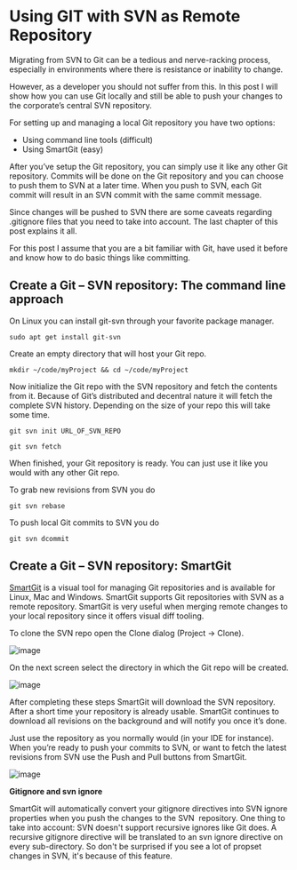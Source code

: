 # Using GIT with SVN as Remote Repository

Migrating from SVN to Git can be a tedious and nerve-racking process, especially in environments where there is resistance or inability to change.

However, as a developer you should not suffer from this. In this post I will show how you can use Git locally and still be able to push your changes to the corporate’s central SVN repository.

For setting up and managing a local Git repository you have two options:

*   Using command line tools (difficult)
*   Using SmartGit (easy)

After you’ve setup the Git repository, you can simply use it like any other Git repository. Commits will be done on the Git repository and you can choose to push them to SVN at a later time. When you push to SVN, each Git commit will result in an SVN commit with the same commit message.

Since changes will be pushed to SVN there are some caveats regarding .gitignore files that you need to take into account. The last chapter of this post explains it all.

For this post I assume that you are a bit familiar with Git, have used it before and know how to do basic things like committing.

## Create a Git – SVN repository: The command line approach

On Linux you can install git-svn through your favorite package manager.

`sudo apt get install git-svn `

Create an empty directory that will host your Git repo.

`mkdir ~/code/myProject && cd ~/code/myProject`

Now initialize the Git repo with the SVN repository and fetch the contents from it.
Because of Git’s distributed and decentral nature it will fetch the complete SVN history.
Depending on the size of your repo this will take some time.

`git svn init URL_OF_SVN_REPO`

`git svn fetch`

When finished, your Git repository is ready. You can just use it like you would with any other Git repo.

To grab new revisions from SVN you do

`git svn rebase`

To push local Git commits to SVN you do

`git svn dcommit`

## Create a Git – SVN repository: SmartGit

[SmartGit](http://www.syntevo.com/smartgithg/ "SmartGit") is a visual tool for managing Git repositories and is available for Linux, Mac and Windows. SmartGit supports Git repositories with SVN as a remote repository. SmartGit is very useful when merging remote changes to your local repository since it offers visual diff tooling.

To clone the SVN repo open the Clone dialog (Project -&gt; Clone).

![image](https://31.media.tumblr.com/675983b677d38acfc556580055e74f3f/tumblr_inline_njvfasBUQF1t9ks7b.png)

On the next screen select the directory in which the Git repo will be created.

![image](https://31.media.tumblr.com/34aa95c5ade29ff50d0bf0445e404c0c/tumblr_inline_njvfb4aX6Q1t9ks7b.png)

After completing these steps SmartGit will download the SVN repository. After a short time your repository is already usable. SmartGit continues to download all revisions on the background and will notify you once it’s done.

Just use the repository as you normally would (in your IDE for instance). When you’re ready to push your commits to SVN, or want to fetch the latest revisions from SVN use the Push and Pull buttons from SmartGit.

![image](https://31.media.tumblr.com/f3ff9e98c19e1a773f1760027f253935/tumblr_inline_njvfbmyuuZ1t9ks7b.png)

**Gitignore and svn ignore**

SmartGit will automatically convert your gitignore directives into SVN ignore properties when you push the changes to the SVN &nbsp;repository. One thing to take into account: SVN doesn't support recursive ignores like Git does. A recursive gitignore directive will be translated to an svn ignore directive on every sub-directory. So don't be surprised if you see a lot of propset changes in SVN, it's because of this feature.
